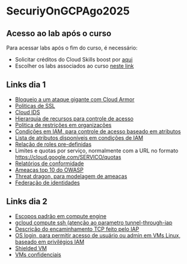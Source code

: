 # SecuriyOnGCPAgo2025


## Acesso ao lab após o curso
Para acessar labs após o fim do curso, é necessário:
- Solicitar créditos do Cloud Skills boost por [aqui](https://docs.google.com/forms/d/e/1FAIpQLSdAOLyLaEJZqAHrhlD68ItLxBmF_Brx5_cIahPqrNVrmVbDKA/viewform
)
- Escolher os labs associados ao curso [neste link](https://www.cloudskillsboost.google/course_templates/21?catalog_rank=%7B%22rank%22%3A3%2C%22num_filters%22%3A2%2C%22has_search%22%3Atrue%7D&search_id=24089976)

## Links dia 1
- [Bloqueio a um ataque gigante com Cloud Armor](https://cloud.google.com/blog/products/identity-security/how-google-cloud-blocked-largest-layer-7-ddos-attack-at-46-million-rps)
- [Politicas de SSL](https://cloud.google.com/load-balancing/docs/ssl-policies-concepts)
- [Cloud IDS](https://cloud.google.com/intrusion-detection-system/docs/overview)
- [Hierarquia de recursos para controle de acesso](https://cloud.google.com/iam/docs/resource-hierarchy-access-control)
- [Politica de restrições em organizações](https://cloud.google.com/resource-manager/docs/organization-policy/org-policy-constraints)
- [Condições em IAM, para controle de acesso baseado em atributos](https://cloud.google.com/iam/docs/conditions-overview)
- [Lista de atributos disponíveis em condições de IAM](https://cloud.google.com/iam/docs/conditions-attribute-reference)
- [Relação de roles pre-definidas](https://cloud.google.com/iam/docs/roles-permissions/mapsanalytics)
- Limites e quotas por serviço, normalmente com a URL no formato https://cloud.google.com/SERVICO/quotas
- [Relatórios de conformidade](https://cloud.google.com/security/compliance/compliance-reports-manager)
- [Ameaças top 10 do OWASP](https://owasp.org/www-project-top-ten/)
- [Threat dragon, para modelagem de ameaças](https://owasp.org/www-project-threat-dragon/)
- [Federação de identidades](https://cloud.google.com/iam/docs/workload-identity-federation#pools)
  

## Links dia 2
- [Escopos padrão em compute engine](https://cloud.google.com/compute/docs/access/service-accounts#accesscopesiam)
- [gcloud compute ssh (atenção ao parametro tunnel-through-iap](https://cloud.google.com/sdk/gcloud/reference/compute/ssh)
- [Descrição do encaminhamento TCP feito pelo IAP](https://cloud.google.com/iap/docs/tcp-forwarding-overview)
- [OS login, para permitir acesso de usuário ou admin em VMs Linux, baseado em privilégios IAM](https://cloud.google.com/compute/docs/oslogin/set-up-oslogin#gcloud)
- [Shielded VM](https://cloud.google.com/compute/shielded-vm/docs/shielded-vm)
- [VMs confidenciais](https://cloud.google.com/confidential-computing/confidential-vm/docs/confidential-vm-overview)
